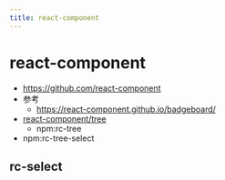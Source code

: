 ```yaml
---
title: react-component
---
```



# react-component

- https://github.com/react-component
- 参考
  - https://react-component.github.io/badgeboard/
- [react-component/tree](https://github.com/react-component/tree)
  - npm:rc-tree
- npm:rc-tree-select


## rc-select
